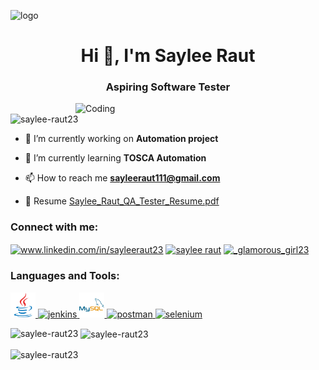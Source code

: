 ![logo](https://github.com/Saylee-Raut23/Saylee-Raut23/blob/main/Github%20banner.png)
<h1 align="center">Hi 👋, I'm Saylee Raut</h1>
<h3 align="center">Aspiring Software Tester</h3>
<img align="right" alt="Coding" width="400" src="https://cdn.dribbble.com/users/1364029/screenshots/16093268/media/68e82a7fb4904614a9066d6b540c14b2.gif">

<p align="left"> <img src="https://komarev.com/ghpvc/?username=saylee-raut23&label=Profile%20views&color=0e75b6&style=flat" alt="saylee-raut23" /> </p>

- 🔭 I’m currently working on **Automation project**

- 🌱 I’m currently learning **TOSCA Automation**

- 📫 How to reach me **sayleeraut111@gmail.com**

- 📄 Resume [Saylee_Raut_QA_Tester_Resume.pdf](Saylee_Raut_QA_Tester_Resume.pdf)

<h3 align="left">Connect with me:</h3>
<p align="left">
<a href="https://linkedin.com/in/www.linkedin.com/in/sayleeraut23" target="blank"><img align="center" src="https://raw.githubusercontent.com/rahuldkjain/github-profile-readme-generator/master/src/images/icons/Social/linked-in-alt.svg" alt="www.linkedin.com/in/sayleeraut23" height="30" width="40" /></a>
<a href="https://fb.com/saylee raut" target="blank"><img align="center" src="https://raw.githubusercontent.com/rahuldkjain/github-profile-readme-generator/master/src/images/icons/Social/facebook.svg" alt="saylee raut" height="30" width="40" /></a>
<a href="https://instagram.com/_glamorous_girl23" target="blank"><img align="center" src="https://raw.githubusercontent.com/rahuldkjain/github-profile-readme-generator/master/src/images/icons/Social/instagram.svg" alt="_glamorous_girl23" height="30" width="40" /></a>
</p>

<h3 align="left">Languages and Tools:</h3>
<p align="left"> <a href="https://www.java.com" target="_blank" rel="noreferrer"> <img src="https://raw.githubusercontent.com/devicons/devicon/master/icons/java/java-original.svg" alt="java" width="40" height="40"/> </a> <a href="https://www.jenkins.io" target="_blank" rel="noreferrer"> <img src="https://www.vectorlogo.zone/logos/jenkins/jenkins-icon.svg" alt="jenkins" width="40" height="40"/> </a> <a href="https://www.mysql.com/" target="_blank" rel="noreferrer"> <img src="https://raw.githubusercontent.com/devicons/devicon/master/icons/mysql/mysql-original-wordmark.svg" alt="mysql" width="40" height="40"/> </a> <a href="https://postman.com" target="_blank" rel="noreferrer"> <img src="https://www.vectorlogo.zone/logos/getpostman/getpostman-icon.svg" alt="postman" width="40" height="40"/> </a> <a href="https://www.selenium.dev" target="_blank" rel="noreferrer"> <img src="https://raw.githubusercontent.com/detain/svg-logos/780f25886640cef088af994181646db2f6b1a3f8/svg/selenium-logo.svg" alt="selenium" width="40" height="40"/> </a> </p>

<p><img align="left" src="https://github-readme-stats.vercel.app/api/top-langs?username=saylee-raut23&show_icons=true&locale=en&layout=compact" alt="saylee-raut23" /></p>

<p>&nbsp;<img align="center" src="https://github-readme-stats.vercel.app/api?username=saylee-raut23&show_icons=true&locale=en" alt="saylee-raut23" /></p>

<p><img align="center" src="https://github-readme-streak-stats.herokuapp.com/?user=saylee-raut23&" alt="saylee-raut23" /></p>
